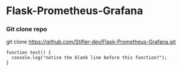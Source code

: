 # Flask-Prometheus-Grafana
<h3> Git clone repo</h3>

git clone https://github.com/Stifler-dev/Flask-Prometheus-Grafana.git
```
function test() {
  console.log("notice the blank line before this function?");
}
```
